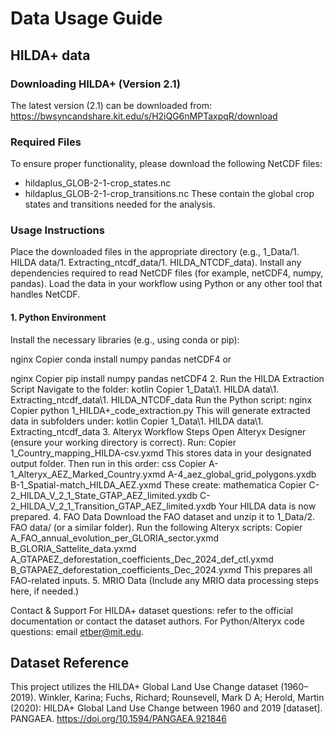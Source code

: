 # Data Usage Guide

## HILDA+ data

### Downloading HILDA+ (Version 2.1)
The latest version (2.1) can be downloaded from:
https://bwsyncandshare.kit.edu/s/H2iQG6nMPTaxpqR/download

### Required Files
To ensure proper functionality, please download the following NetCDF files:

- hildaplus_GLOB-2-1-crop_states.nc
- hildaplus_GLOB-2-1-crop_transitions.nc
These contain the global crop states and transitions needed for the analysis.

### Usage Instructions
Place the downloaded files in the appropriate directory (e.g., 1_Data/1. HILDA data/1. Extracting_ntcdf_data/1. HILDA_NTCDF_data).
Install any dependencies required to read NetCDF files (for example, netCDF4, numpy, pandas).
Load the data in your workflow using Python or any other tool that handles NetCDF.

#### 1. Python Environment
Install the necessary libraries (e.g., using conda or pip):

nginx
Copier
conda install numpy pandas netCDF4
or

nginx
Copier
pip install numpy pandas netCDF4
2. Run the HILDA Extraction Script
Navigate to the folder:
kotlin
Copier
1_Data\1. HILDA data\1. Extracting_ntcdf_data\1. HILDA_NTCDF_data
Run the Python script:
nginx
Copier
python 1_HILDA+_code_extraction.py
This will generate extracted data in subfolders under:
kotlin
Copier
1_Data\1. HILDA data\1. Extracting_ntcdf_data
3. Alteryx Workflow Steps
Open Alteryx Designer (ensure your working directory is correct).
Run:
Copier
1_Country_mapping_HILDA-csv.yxmd
This stores data in your designated output folder.
Then run in this order:
css
Copier
A-1_Alteryx_AEZ_Marked_Country.yxmd
A-4_aez_global_grid_polygons.yxdb
B-1_Spatial-match_HILDA_AEZ.yxmd
These create:
mathematica
Copier
C-2_HILDA_V_2_1_State_GTAP_AEZ_limited.yxdb
C-2_HILDA_V_2_1_Transition_GTAP_AEZ_limited.yxdb
Your HILDA data is now prepared.
4. FAO Data
Download the FAO dataset and unzip it to 1_Data/2. FAO data/ (or a similar folder).
Run the following Alteryx scripts:
Copier
A_FAO_annual_evolution_per_GLORIA_sector.yxmd
B_GLORIA_Sattelite_data.yxmd
A_GTAPAEZ_deforestation_coefficients_Dec_2024_def_ctl.yxmd
B_GTAPAEZ_deforestation_coefficients_Dec_2024.yxmd
This prepares all FAO-related inputs.
5. MRIO Data
(Include any MRIO data processing steps here, if needed.)

Contact & Support
For HILDA+ dataset questions: refer to the official documentation or contact the dataset authors.
For Python/Alteryx code questions: email etber@mit.edu.



## Dataset Reference
This project utilizes the HILDA+ Global Land Use Change dataset (1960–2019). 
Winkler, Karina; Fuchs, Richard; Rounsevell, Mark D A; Herold, Martin (2020):
HILDA+ Global Land Use Change between 1960 and 2019 [dataset].
PANGAEA. https://doi.org/10.1594/PANGAEA.921846


